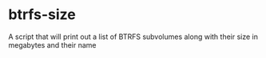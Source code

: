 # btrfs-size
A script that will print out a list of BTRFS subvolumes along with their size in megabytes and their name
